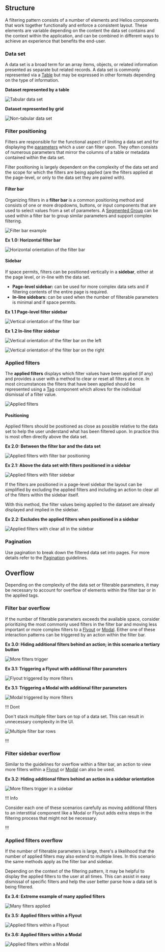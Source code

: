 ## Structure

A filtering pattern consists of a number of elements and Helios components that work together functionally and enforce a consistent layout. These elements are variable depending on the content the data set contains and the context within the application, and can be combined in different ways to achieve an experience that benefits the end-user.

### Data set

A data set is a broad term for an array items, objects, or related information presented as separate but related records. A data set is commonly represented via a [Table](/components/table) but may be expressed in other formats depending on the type of information.

**Dataset represented by a table**

![Tabular data set](/assets/patterns/filter-patterns/example-data-set-tabular-data.png)

**Dataset represented by grid**

![Non-tabular data set](/assets/patterns/filter-patterns/example-data-set-non-tabular-data.png)

### Filter positioning

Filters are responsible for the functional aspect of limiting a data set and for displaying the [parameters](/patterns/filter-patterns?tab=core%20concepts#parameter) which a user can filter upon. They often consists of numerous parameters that mirror the columns of a table or metadata contained within the data set.

Filter positioning is largely dependent on the complexity of the data set and the scope for which the filters are being applied (are the filters applied at the page-level, or only to the data set they are paired with).

#### Filter bar

Organizing filters in a  **filter bar** is a common positioning method and consists of one or more dropdowns, buttons, or input components that are used to select values from a set of parameters. A [Segmented Group](/components/segmented-group) can be used within a filter bar to group similar parameters and support complex filtering.

![Filter bar example](/assets/patterns/filter-patterns/filter-bar-segmented-group.png)

**Ex 1.0: Horizontal filter bar**

![Horizontal orientation of the filter bar](/assets/patterns/filter-patterns/layout-filter-bar.png)

#### Sidebar

If space permits, filters can be positioned vertically in a **sidebar**, either at the page level, or in-line with the data set.

- **Page-level sidebar:** can be used for more complex data sets and if filtering contents of the entire page is required.
- **In-line sidebars:** can be used when the number of filterable parameters is minimal and if space permits.

**Ex 1.1 Page-level filter sidebar**

![Vertical orientation of the filter bar](/assets/patterns/filter-patterns/layout-sidebar-left-page-level.png)

**Ex 1.2 In-line filter sidebar**

![Vertical orientation of the filter bar on the left](/assets/patterns/filter-patterns/layout-sidebar-left-inline.png)

![Vertical orientation of the filter bar on the right](/assets/patterns/filter-patterns/layout-sidebar-right-inline.png)

### Applied filters

The **applied filters** displays which filter values have been applied (if any) and provides a user with a method to clear or reset all filters at once. In most circumstances the filters that have been applied should be represented using a [Tag](/components/tag) component which allows for the individual dismissal of a filter value.

![Applied filters](/assets/patterns/filter-patterns/applied-filters.png)

#### Positioning

Applied filters should be positioned as close as possible relative to the data set to help the user understand what has been filtered upon. In practice this is most often directly above the data set.

**Ex 2.0: Between the filter bar and the data set**

![Applied filters with filter bar positioning](/assets/patterns/filter-patterns/applied-filters-positioning-filter-bar.png)

**Ex 2.1: Above the data set with filters positioned in a sidebar**

![Applied filters with filter sidebar](/assets/patterns/filter-patterns/applied-filters-positioning-sidebar.png)

If the filters are positioned in a page-level sidebar the layout can be simplified by excluding the applied filters and including an action to clear all of the filters within the sidebar itself.

With this method, the filter values being applied to the dataset are already displayed and implied in the sidebar.

**Ex 2.2: Excludes the applied filters when positioned in a sidebar**

![Applied filters with clear all in the sidebar](/assets/patterns/filter-patterns/applied-filters-positioning-sidebar-clear-all.png)

### Pagination

Use pagination to break down the filtered data set into pages. For more details refer to the [Pagination](/components/pagination) guidelines.

## Overflow

Depending on the complexity of the data set or filterable parameters, it may be necessary to account for overflow of elements within the filter bar or in the applied tags.

### Filter bar overflow

If the number of filterable parameters exceeds the available space, consider prioritizing the most commonly used filters in the filter bar and moving less important or more complex filters to a [Flyout](/components/flyout) or [Modal](/components/modal). Either one of these interaction patterns can be triggered by an action within the filter bar.

**Ex 3.0: Hiding additional filters behind an action; in this scenario a tertiary button**

![More filters trigger](/assets/patterns/filter-patterns/overflow-filter-bar.png)

**Ex 3.1: Triggering a Flyout with additional filter parameters**

![Flyout triggered by more filters](/assets/patterns/filter-patterns/overflow-filter-bar-flyout.png)

**Ex 3.1: Triggering a Modal with additional filter parameters**

![Modal triggered by more filters](/assets/patterns/filter-patterns/overflow-filter-bar-modal.png)

!!! Dont

Don't stack multiple filter bars on top of a data set. This can result in unnecessary complexity in the UI.

![Multiple filter bar rows](/assets/patterns/filter-patterns/overflow-filter-bar-multiple-rows.png)

!!!

### Filter sidebar overflow

Similar to the guidelines for overflow within a filter bar, an action to view more filters within a [Flyout](/components/flyout) or [Modal](/components/modal) can also be used.

**Ex 3.2: Hiding additional filters behind an action in a sidebar orientation**

![More filters trigger in a sidebar](/assets/patterns/filter-patterns/overflow-sidebar-more-filters.png)

!!! Info

Consider each one of these scenarios carefully as moving additional filters to an interstitial component like a Modal or Flyout adds extra steps in the filtering process that might not be necessary. 

!!!

### Applied filters overflow

If the number of filterable parameters is large, there's a likelihood that the number of applied filters may also extend to multiple lines. In this scenario the same methods apply as the filter bar and sidebar.

Depending on the context of the filtering pattern, it may be helpful to display the applied filters to the user at all times. This can assist in easy dismissal of specific filters and help the user better parse how a data set is being filtered.

**Ex 3.4: Extreme example of many applied filters**

![Many filters applied](/assets/patterns/filter-patterns/overflow-applied-filters.png)

**Ex 3.5: Applied filters within a Flyout**

![Applied filters within a Flyout](/assets/patterns/filter-patterns/overflow-applied-filters-flyout.png)

**Ex 3.6: Applied filters within a Modal**

![Applied filters within a Modal](/assets/patterns/filter-patterns/overflow-applied-filters-modal.png)


